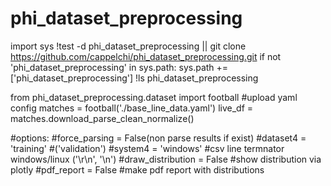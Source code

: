 # phi_dataset_preprocessing

import sys
!test -d phi_dataset_preprocessing || git clone https://github.com/cappelchi/phi_dataset_preprocessing.git
if not 'phi_dataset_preprocessing' in sys.path:
  sys.path += ['phi_dataset_preprocessing']
!ls phi_dataset_preprocessing

from phi_dataset_preprocessing.dataset import football
#upload yaml config
matches = football('./base_line_data.yaml')
live_df = matches.download_parse_clean_normalize()

#options:
#force_parsing = False(non parse results if exist)
#dataset4 = 'training' #('validation')
#system4 = 'windows' #csv line termnator windows/linux ('\r\n', '\n')
#draw_distribution = False #show distribution via plotly
#pdf_report = False #make pdf report with distributions
